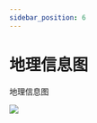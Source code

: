 ```yaml
---
sidebar_position: 6
---
```


# 地理信息图

地理信息图

![](https://images.yrzdm.com/2021-09-16/fetch_geography_by_OpenStreetMap.png)
